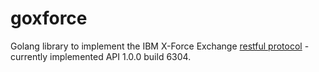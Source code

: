# goxforce

Golang library to implement the IBM X-Force Exchange [restful protocol](https://xforce-api.mybluemix.net/doc/) - currently implemented API 1.0.0 build 6304.
